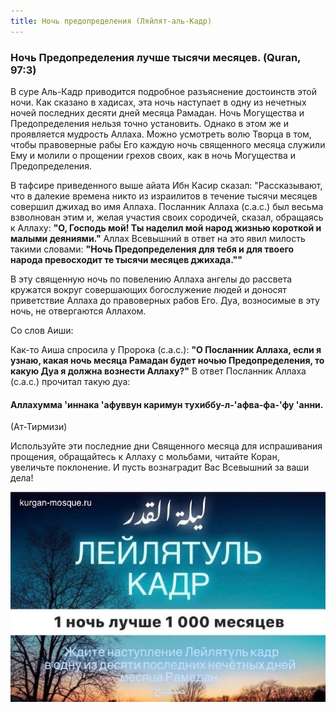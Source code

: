 ```yaml
---
title: Ночь предопределения (Ляйлят-аль-Кадр)
---
```

### Ночь Предопределения лучше тысячи месяцев. (Quran, 97:3)

В суре Аль-Кадр приводится подробное разъяснение достоинств этой ночи. Как сказано в хадисах, эта ночь наступает в одну из нечетных ночей последних десяти дней месяца Рамадан.
Ночь Могущества и Предопределения нельзя точно установить. Однако в этом же и проявляется мудрость Аллаха. Можно усмотреть волю Творца в том, чтобы правоверные рабы Его каждую
ночь священного месяца служили Ему и молили о прощении грехов своих, как в ночь Могущества и Предопределения.

В тафсире приведенного выше айата Ибн Касир сказал: "Рассказывают, что в далекие времена никто из израилитов в течение тысячи месяцев совершил джихад во имя Аллаха. Посланник 
Аллаха (с.а.с.) был весьма взволнован этим и, желая участия своих сородичей, сказал, обращаясь к Аллаху: **"О, Господь мой! Ты наделил мой народ жизнью короткой и малыми деяниями."** Аллах Всевышний в ответ на это явил милость такими словами: **"Ночь Предопределения для тебя и для твоего народа превосходит те тысячи месяцев джихада.""**

В эту священную ночь по повелению Аллаха ангелы до рассвета кружатся вокруг совершающих богослужение людей и доносят приветствие Аллаха до правоверных рабов Его. Дуа, 
возносимые в эту ночь, не отвергаются Аллахом.

Со слов Аиши:

Как-то Аиша спросила у Пророка (с.а.с.): **"О Посланник Аллаха, если я узнаю, какая ночь месяца Рамадан будет ночью Предопределения, то какую Дуа я должна вознести Аллаху?"** 
В ответ Посланник Аллаха (с.а.с.) прочитал такую дуа:

#### Аллахумма 'иннака 'афуввун каримун тухиббу-л-'афва-фа-'фу 'анни. 
(Ат-Тирмизи)

Используйте эти последние дни Священного месяца для испрашивания прощения, обращайтесь к Аллаху с мольбами, читайте Коран, увеличьте поклонение. И пусть вознаградит Вас
Всевышний за ваши дела!

![ЛейлятальКадр](./0805.jpg)
